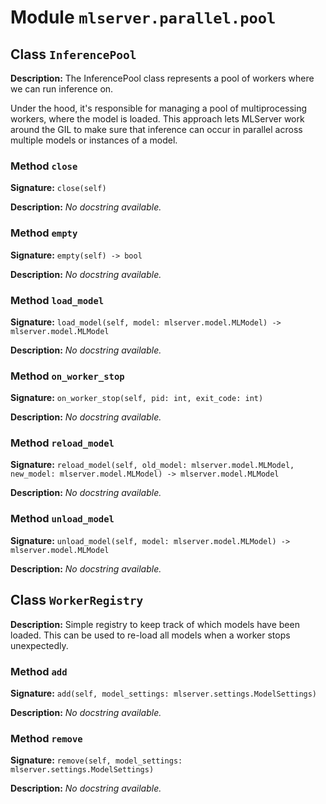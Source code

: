 # Module `mlserver.parallel.pool`


## Class `InferencePool`


**Description:**
The InferencePool class represents a pool of workers where we can run
inference on.

Under the hood, it's responsible for managing a pool of multiprocessing
workers, where the model is loaded.
This approach lets MLServer work around the GIL to make sure that inference
can occur in parallel across multiple models or instances of a model.

### Method `close`


**Signature:** `close(self)`


**Description:**
*No docstring available.*

### Method `empty`


**Signature:** `empty(self) -> bool`


**Description:**
*No docstring available.*

### Method `load_model`


**Signature:** `load_model(self, model: mlserver.model.MLModel) -> mlserver.model.MLModel`


**Description:**
*No docstring available.*

### Method `on_worker_stop`


**Signature:** `on_worker_stop(self, pid: int, exit_code: int)`


**Description:**
*No docstring available.*

### Method `reload_model`


**Signature:** `reload_model(self, old_model: mlserver.model.MLModel, new_model: mlserver.model.MLModel) -> mlserver.model.MLModel`


**Description:**
*No docstring available.*

### Method `unload_model`


**Signature:** `unload_model(self, model: mlserver.model.MLModel) -> mlserver.model.MLModel`


**Description:**
*No docstring available.*

## Class `WorkerRegistry`


**Description:**
Simple registry to keep track of which models have been loaded.
This can be used to re-load all models when a worker stops unexpectedly.

### Method `add`


**Signature:** `add(self, model_settings: mlserver.settings.ModelSettings)`


**Description:**
*No docstring available.*

### Method `remove`


**Signature:** `remove(self, model_settings: mlserver.settings.ModelSettings)`


**Description:**
*No docstring available.*
